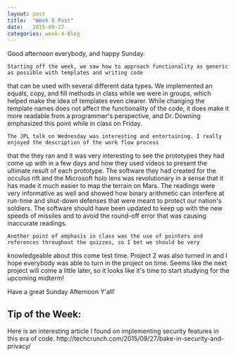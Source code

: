 ```yaml
---
layout: post
title:  "Week 5 Post"
date:   2015-09-27
categories: week-4-Blog
---
```

Good afternoon everybody, and happy Sunday.

    Starting off the week, we saw how to approach functionality as generic as possible with templates and writing code
that can be used with several different data types. We implemented an equals, copy, and fill methods in class while we were
in groups, which helped make the idea of templates even clearer. While changing the template names does not affect the functionality of the code, it does make it more readable from a programmer's perspective, and Dr. Downing emphasized this point
while in class on Friday.

    The JPL talk on Wednesday was interesting and entertaining. I really enjoyed the description of the work flow process
that the they ran and it was very interesting to see the prototypes they had come up with in a few days and how they used videos
to present the ultimate result of each prototype. The software they had created for the occulus rift and the Microsoft holo lens
was revolutionary in a sense that it has made it much easier to map the terrain on Mars.
  The readings were very informative as well and showed how binary arithmetic can interfere at run-time and shut-down defenses
that were meant to protect our nation's soldiers. The software should have been updated to keep up with the new speeds of missiles
and to avoid the round-off error that was causing inaccurate readings.

    Another point of emphasis in class was the use of pointers and references throughout the quizzes, so I bet we should be very
knowledgeable about this come test time. Project 2 was also turned in and I hope everybody was able to turn in the project on time. Seems like the next project will come a little later, so it looks like it's time to start studying for the upcoming midterm!

Have a great Sunday Afternoon Y'all!

<h2>Tip of the Week: </h2>
Here is an interesting article I found on implementing security features in this era of code.
http://techcrunch.com/2015/09/27/bake-in-security-and-privacy/